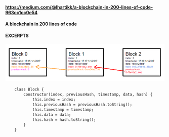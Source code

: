 #### https://medium.com/@lhartikk/a-blockchain-in-200-lines-of-code-963cc1cc0e54
#### A blockchain in 200 lines of code

#### EXCERPTS
![](images/200-linescode-A.png)



        class Block {
            constructor(index, previousHash, timestamp, data, hash) {
                this.index = index;
                this.previousHash = previousHash.toString();
                this.timestamp = timestamp;
                this.data = data;
                this.hash = hash.toString();
            }
        }
